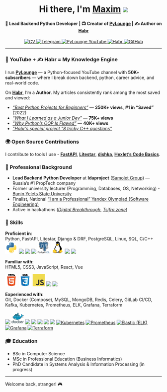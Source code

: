 <h1 align="center">Hi there, I'm <a href="#" target="_blank">Maxim</a>  
<img src="https://github.com/blackcater/blackcater/raw/main/images/Hi.gif" height="32"/></h1>

<h4 align="center">🐍 Lead Backend Python Developer | 📺 Creator of <a href="https://www.youtube.com/@PyLounge">PyLounge</a> | ✍️ Author on <a href="https://habr.com/ru/users/PyLounge/">Habr</a></h4>

<div align="center">
  <a href="">
    <img alt="CV" src="https://img.shields.io/badge/CV-orange?style=for-the-badge">
  </a>
  <a href="https://t.me/melnikovvv">
    <img alt="Telegram" src="https://img.shields.io/badge/My_tg-0088cc?logo=telegram&logoColor=white&style=for-the-badge">
  </a>
  <a href="https://www.youtube.com/channel/UCru5FZQN_Xa0tKfrBqUIcng">
    <img alt="PyLounge YouTube" src="https://img.shields.io/badge/PyLounge-FF0000?logo=youtube&logoColor=white&style=for-the-badge">
  </a>
  <a href="https://habr.com/ru/users/PyLounge/">
    <img alt="Habr" src="https://img.shields.io/badge/PyLounge-619EBB?logo=habr&logoColor=white&style=for-the-badge">
  </a>
  <a href="https://github.com/pylounge">
    <img alt="GitHub" src="https://img.shields.io/badge/2nd_Github_acc-black?logo=github&logoColor=white&style=for-the-badge">
  </a>
</div>

---

### 🎥 YouTube + ✍️ Habr = My Knowledge Engine

I run **[PyLounge](https://www.youtube.com/@PyLounge)** — a Python-focused YouTube channel with **50K+ subscribers** — where I break down backend, python, career advice, and real-world code.

On **[Habr](https://habr.com/ru/users/PyLounge/)**, I’m a **Author**. My articles consistently rank among the most saved and viewed:

- [*“Best Python Projects for Beginners”*](https://habr.com/ru/articles/670980/) — **250K+ views**, **#1 in “Saved”** (2022)
- [*“What I Learned as a Junior Dev”*](https://habr.com/ru/articles/766868/) — **75K+ views**
- [*“Why Python’s OOP Is Flawed”*](https://habr.com/ru/articles/698982/) — **40K+ views**
- [*"Habr's special project "8 tricky C++ questions"*](https://habr.com/ru/specials/682184/)

### 🌍 Open Source Contributions

I contribute to tools I use - [**FastAPI**](https://github.com/fastapi/fastapi/pull/5057), [**Litestar**](https://github.com/litestar-org/litestar/releases/tag/v2.18.0), [**dishka**](https://github.com/reagento/dishka/releases/tag/1.6.0), [**Hexlet’s Code Basics**](https://github.com/hexlet-basics/exercises-go/pull/128).

### 💼 Professional Background

- **Lead Backend Python Developer** at **Idaproject** ([Samolet Group](https://samolet.ru/)) — Russia’s #1 PropTech company  
- Former university lecturer (Programming, Databases, OS, Networking) - [Bunin Yelets State University](https://elsu.ru/)
- Finalist, National [“I am a Professional” Yandex Olympiad (Software Engineering)](https://yandex.ru/profi)
- Active in hackathons ([*Digital Breakthrough*](https://www.xn--80aa3anexr8c.xn--p1acf/tpost/zdpfixa7r1-mezhdunarodnii-hakaton-tsifrovoi-proriv), [*Tsifra.zone*](https://www.xn--80aa3anexr8c.xn--p1acf/tpost/nr0tc3yir1-hakaton-tsifrazonetehnologicheskaya-mode))

### 🔧 Skills

**Proficient in**:  
Python, FastAPI, Litestar, Django & DRF, PostgreSQL, Linux, SQL, C/C++  
<a href="https://www.python.org"><img src="https://raw.githubusercontent.com/devicons/devicon/master/icons/python/python-original.svg" width="40"/></a>
<a href="https://fastapi.tiangolo.com"><img src="https://cdn.worldvectorlogo.com/logos/fastapi.svg" width="40"/></a>
<a href="https://litestar.dev"><img src="https://litestar.dev/_static/logo.svg" width="40"/></a>
<a href="https://www.djangoproject.com"><img src="https://cdn.worldvectorlogo.com/logos/django.svg" width="40"/></a>
<a href="https://www.postgresql.org"><img src="https://raw.githubusercontent.com/devicons/devicon/master/icons/postgresql/postgresql-original-wordmark.svg" width="40"/></a>
<a href="https://www.linux.org"><img src="https://raw.githubusercontent.com/devicons/devicon/master/icons/linux/linux-original.svg" width="40"/></a>
<a href="#"><img src="https://cdn.worldvectorlogo.com/logos/amazon-database.svg" width="40"/></a>
<a href="#"><img src="https://cdn.worldvectorlogo.com/logos/c.svg" width="40"/></a>

**Familiar with**:  
HTML5, CSS3, JavaScript, React, Vue

<a href="https://www.w3.org/html/"><img src="https://raw.githubusercontent.com/devicons/devicon/master/icons/html5/html5-original-wordmark.svg" width="40"/></a>
<a href="https://www.w3schools.com/css/"><img src="https://raw.githubusercontent.com/devicons/devicon/master/icons/css3/css3-original-wordmark.svg" width="40"/></a>
<a href="https://developer.mozilla.org/en-US/docs/Web/JavaScript"><img src="https://raw.githubusercontent.com/devicons/devicon/master/icons/javascript/javascript-original.svg" width="40"/></a>
<a href="https://reactjs.org"><img src="https://cdn.worldvectorlogo.com/logos/react-2.svg" width="40"/></a>
<a href="https://vuejs.org"><img src="https://upload.wikimedia.org/wikipedia/commons/thumb/9/95/Vue.js_Logo_2.svg/1024px-Vue.js_Logo_2.svg.png?20170919082558" width="40"/></a>

**Experienced with**:  
Git, Docker (Compose), MySQL, MongoDB, Redis, Celery, GitLab CI/CD, Kafka, Kubernetes, Prometheus, ELK, Grafana, Terraform

<a href="https://git-scm.com"><img src="https://www.vectorlogo.zone/logos/git-scm/git-scm-icon.svg" width="40"/></a>
<a href="https://www.docker.com"><img src="https://raw.githubusercontent.com/devicons/devicon/master/icons/docker/docker-original-wordmark.svg" width="40"/></a>
<a href="#"><img src="https://cdn.worldvectorlogo.com/logos/mongodb-icon-1.svg" width="40"/></a>
<a href="#"><img src="https://cdn.worldvectorlogo.com/logos/redis.svg" width="40"/></a>
<a href="#"><img src="https://upload.wikimedia.org/wikipedia/commons/1/19/Celery_logo.png" width="40"/></a>
<a href="#"><img src="https://cdn.worldvectorlogo.com/logos/gitlab.svg" width="40"/></a>
<a href="#"><img src="https://upload.wikimedia.org/wikipedia/commons/thumb/0/01/Apache_Kafka_logo.svg/308px-Apache_Kafka_logo.svg.png?20210416085520" width="40"/></a>
<a href="#"><img src="https://cdn.simpleicons.org/kubernetes" width="40" alt="Kubernetes"/></a>
<a href="#"><img src="https://cdn.simpleicons.org/prometheus" width="40" alt="Prometheus"/></a>
<a href="#"><img src="https://cdn.simpleicons.org/elastic" width="40" alt="Elastic (ELK)"/></a>
<a href="#"><img src="https://cdn.simpleicons.org/grafana" width="40" alt="Grafana"/></a>
<a href="#"><img src="https://cdn.simpleicons.org/terraform" width="40" alt="Terraform"/></a>

### 🎓 Education
- BSc in Computer Science  
- MSc in Professional Education (Business Informatics)  
- PhD Candidate in Systems Analysis & Information Processing (in progress)

---

Welcome back, stranger! 🎮
